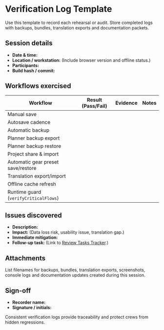 # Verification Log Template

Use this template to record each rehearsal or audit. Store completed logs with
backups, bundles, translation exports and documentation packets.

## Session details

- **Date & time:**
- **Location / workstation:** (Include browser version and offline status.)
- **Participants:**
- **Build hash / commit:**

## Workflows exercised

| Workflow | Result (Pass/Fail) | Evidence | Notes |
| --- | --- | --- | --- |
| Manual save |  |  |  |
| Autosave cadence |  |  |  |
| Automatic backup |  |  |  |
| Planner backup export |  |  |  |
| Planner backup restore |  |  |  |
| Project share & import |  |  |  |
| Automatic gear preset save/restore |  |  |  |
| Translation export/import |  |  |  |
| Offline cache refresh |  |  |  |
| Runtime guard (`verifyCriticalFlows`) |  |  |  |

## Issues discovered

- **Description:**
- **Impact:** (Data loss risk, usability issue, translation gap.)
- **Immediate mitigation:**
- **Follow-up task:** (Link to [Review Tasks Tracker](review-tasks-2025-02-07.md).)

## Attachments

List filenames for backups, bundles, translation exports, screenshots, console
logs and documentation updates created during this session.

## Sign-off

- **Recorder name:**
- **Signature / initials:**

Consistent verification logs provide traceability and protect crews from hidden
regressions.
